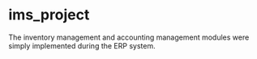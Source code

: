 # ims_project
The inventory management and accounting management modules were simply implemented during the ERP system.
